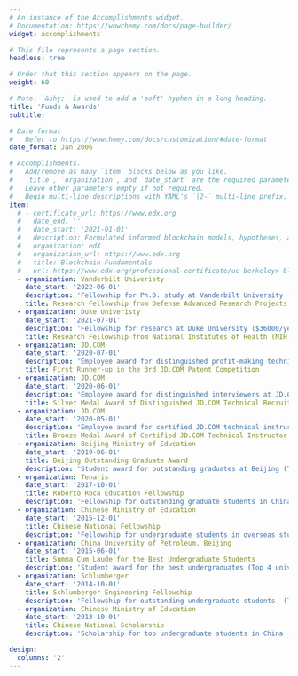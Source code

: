 ```yaml
---
# An instance of the Accomplishments widget.
# Documentation: https://wowchemy.com/docs/page-builder/
widget: accomplishments

# This file represents a page section.
headless: true

# Order that this section appears on the page.
weight: 60

# Note: `&shy;` is used to add a 'soft' hyphen in a long heading.
title: 'Funds & Awards'
subtitle:

# Date format
#   Refer to https://wowchemy.com/docs/customization/#date-format
date_format: Jan 2006

# Accomplishments.
#   Add/remove as many `item` blocks below as you like.
#   `title`, `organization`, and `date_start` are the required parameters.
#   Leave other parameters empty if not required.
#   Begin multi-line descriptions with YAML's `|2-` multi-line prefix.
item:
  # - certificate_url: https://www.edx.org
  #   date_end: ''
  #   date_start: '2021-01-01'
  #   description: Formulated informed blockchain models, hypotheses, and use cases.
  #   organization: edX
  #   organization_url: https://www.edx.org
  #   title: Blockchain Fundamentals
  #   url: https://www.edx.org/professional-certificate/uc-berkeleyx-blockchain-fundamentals
  - organization: Vanderbilt Univeristy
    date_start: '2022-06-01'
    description: 'Fellowship for Ph.D. study at Vanderbilt University (32500$/year)'
    title: Research Fellowship from Defense Advanced Research Projects Agency (DARPA) 
  - organization: Duke Univeristy
    date_start: '2021-07-01'
    description: 'Fellowship for research at Duke University ($36000/year)'
    title: Research Fellowship from National Institutes of Health (NIH)
  - organization: JD.COM
    date_start: '2020-07-01'
    description: 'Employee award for distinguished profit-making technical innovation at JD.COM (Top %0.1 company-wide)'
    title: First Runner-up in the 3rd JD.COM Patent Competition
  - organization: JD.COM
    date_start: '2020-06-01'
    description: 'Employee award for distinguished interviewers at JD.COM (Top %5 company-wide)'
    title: Silver Medal Award of Distinguished JD.COM Technical Recruiter
  - organization: JD.COM
    date_start: '2020-05-01'
    description: 'Employee award for certified JD.COM technical instructor'
    title: Bronze Medal Award of Certified JD.COM Technical Instructor
  - organization: Beijing Ministry of Education
    date_start: '2019-06-01'
    title: Beijing Outstanding Graduate Award
    description: 'Student award for outstanding graduates at Beijing (Top 0.1% nationwide)'
  - organization: Tenaris
    date_start: '2017-10-01'
    title: Roberto Roca Education Fellowship
    description: 'Fellowship for outstanding graduate students in China (Top 10 nationwide)'
  - organization: Chinese Ministry of Education
    date_start: '2015-12-01'
    title: Chinese National Fellowship
    description: 'Fellowship for undergraduate students in overseas study (CA$6000/4 months)'
  - organization: China University of Petroleum, Beijing
    date_start: '2015-06-01'
    title: Summa Cum Laude for the Best Undergraduate Students
    description: 'Student award for the best undergraduates (Top 4 university-wide)'
  - organization: Schlumberger
    date_start: '2014-10-01'
    title: Schlumberger Engineering Fellowship
    description: 'Fellowship for outstanding undergraduate students  (Top 8 university-wide)'
  - organization: Chinese Ministry of Education
    date_start: '2013-10-01'
    title: Chinese National Scholarship
    description: 'Scholarship for top undergraduate students in China (Top 0.2% nationwide)'

design:
  columns: '2'
---
```

